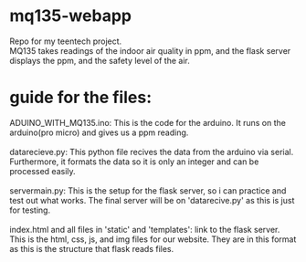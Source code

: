 # mq135-webapp<br/>
Repo for my teentech project. <br/>
MQ135 takes readings of the indoor air quality in ppm, and the flask server displays the ppm, and the safety level of the air.

# guide for the files: <br/>
ADUINO_WITH_MQ135.ino: This is the code for the arduino. It runs on the arduino(pro micro) and gives us a ppm reading. <br/> <br/>
datarecieve.py: This python file recives the data from the arduino via serial. Furthermore, it formats the data so it is only an integer and can be processed easily. <br/><br/>
servermain.py: This is the setup for the flask server, so i can practice and test out what works. The final server will be on 'datarecive.py' as this is just for testing.</br></br>
index.html and all files in 'static' and 'templates': link to the flask server. This is the html, css, js, and img files for our website. They are in this format as this is the structure that flask reads files.
